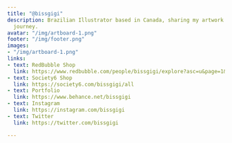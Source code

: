 ```yaml
---
title: "@bissgigi"
description: Brazilian Illustrator based in Canada, sharing my artwork and learning
  journey.
avatar: "/img/artboard-1.png"
footer: "/img/footer.png"
images:
- "/img/artboard-1.png"
links:
- text: RedBubble Shop
  link: https://www.redbubble.com/people/bissgigi/explore?asc=u&page=1&sortOrder=top%20selling
- text: Society6 Shop
  link: https://society6.com/bissgigi/all
- text: Portfolio
  link: https://www.behance.net/bissgigi
- text: Instagram
  link: https://instagram.com/bissgigi
- text: Twitter
  link: https://twitter.com/bissgigi

---
```

